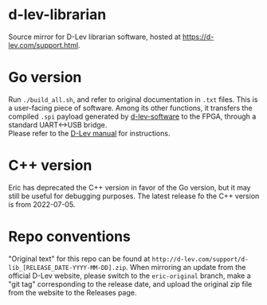 # d-lev-librarian
 Source mirror for D-Lev librarian software, hosted at https://d-lev.com/support.html.

# Go version
 Run `./build_all.sh`, and refer to original documentation in `.txt` files. 
 This is a user-facing piece of software. Among its other functions, it transfers the compiled `.spi` payload generated by [d-lev-software](https://github.com/d-lec/d-lev-software) to the FPGA, through a standard UART<->USB bridge.  
 Please refer to the [D-Lev manual](http://d-lev.com/support/D-Lev_Manual_2023-06-20.pdf) for instructions.  

# C++ version
 Eric has deprecated the C++ version in favor of the Go version, but it may still be useful for debugging purposes. The latest release fo the C++ version is from 2022-07-05.

# Repo conventions
"Original text" for this repo can be found at `http://d-lev.com/support/d-lib_[RELEASE_DATE-YYYY-MM-DD].zip`. When mirroring an update from the official D-Lev website, please switch to the `eric-original` branch, make a "git tag" corresponding to the release date, and upload the original zip file from the website to the Releases page.  
